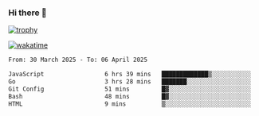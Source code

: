 ### Hi there 👋

[![trophy](https://github-profile-trophy.vercel.app/?username=cxnky&theme=dracula)](https://github.com/ryo-ma/github-profile-trophy)

[![wakatime](https://wakatime.com/badge/user/1c39c599-5497-41b9-a5be-2c4676e7fd23.svg)](https://wakatime.com/@1c39c599-5497-41b9-a5be-2c4676e7fd23)
<!--START_SECTION:waka-->

```txt
From: 30 March 2025 - To: 06 April 2025

JavaScript                 6 hrs 39 mins   █████████████▒░░░░░░░░░░░   53.93 %
Go                         3 hrs 28 mins   ███████░░░░░░░░░░░░░░░░░░   28.11 %
Git Config                 51 mins         █▓░░░░░░░░░░░░░░░░░░░░░░░   06.94 %
Bash                       48 mins         █▓░░░░░░░░░░░░░░░░░░░░░░░   06.57 %
HTML                       9 mins          ▒░░░░░░░░░░░░░░░░░░░░░░░░   01.22 %
```

<!--END_SECTION:waka-->
